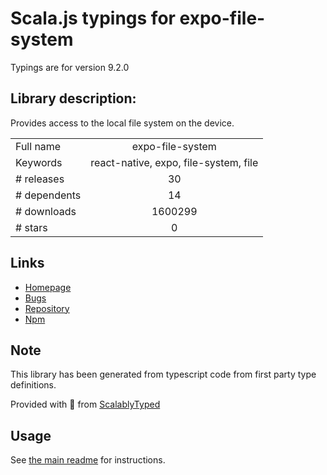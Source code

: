 
# Scala.js typings for expo-file-system

Typings are for version 9.2.0

## Library description:
Provides access to the local file system on the device.

|                    |                 |
| ------------------ | :-------------: |
| Full name          | expo-file-system |
| Keywords           | react-native, expo, file-system, file |
| # releases         | 30 |
| # dependents       | 14 |
| # downloads        | 1600299 |
| # stars            | 0 |

## Links
- [Homepage](https://docs.expo.io/versions/latest/sdk/filesystem/)
- [Bugs](https://github.com/expo/expo/issues)
- [Repository](https://github.com/expo/expo)
- [Npm](https://www.npmjs.com/package/expo-file-system)
    


## Note
This library has been generated from typescript code from first party type definitions.

Provided with :purple_heart: from [ScalablyTyped](https://github.com/oyvindberg/ScalablyTyped)

## Usage
See [the main readme](../../readme.md) for instructions.


